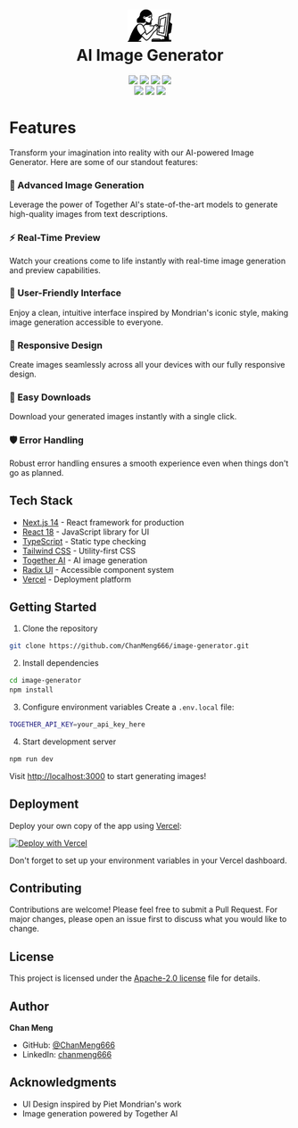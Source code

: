 <div align="center">
 <h1> <img src="/public/logo.svg" width="80px"><br/>AI Image Generator</h1>
 <img src="https://img.shields.io/badge/Next.js%2014-black?style=for-the-badge&logo=next.js&logoColor=white"/>
 <img src="https://img.shields.io/badge/React%2018-20232A?style=for-the-badge&logo=react&logoColor=61DAFB"/>
 <img src="https://img.shields.io/badge/TypeScript-007ACC?style=for-the-badge&logo=typescript&logoColor=white"/>
 <img src="https://img.shields.io/badge/Tailwind-38B2AC?style=for-the-badge&logo=tailwind-css&logoColor=white"/>
 <br/>
 <img src="https://img.shields.io/website?style=flat&url=https%3A%2F%2Fimage-generator.vercel.app/"/>
 <img src="https://img.shields.io/github/license/ChanMeng666/image-generator?style=flat"/>
 <img src="https://img.shields.io/github/package-json/v/ChanMeng666/image-generator?style=flat"/>
</div>


# Features

Transform your imagination into reality with our AI-powered Image Generator. Here are some of our standout features:

### 🎨 Advanced Image Generation
Leverage the power of Together AI's state-of-the-art models to generate high-quality images from text descriptions.

### ⚡ Real-Time Preview
Watch your creations come to life instantly with real-time image generation and preview capabilities.

### 🎯 User-Friendly Interface
Enjoy a clean, intuitive interface inspired by Mondrian's iconic style, making image generation accessible to everyone.

### 📱 Responsive Design
Create images seamlessly across all your devices with our fully responsive design.

### 💾 Easy Downloads
Download your generated images instantly with a single click.

### 🛡️ Error Handling
Robust error handling ensures a smooth experience even when things don't go as planned.

## Tech Stack

- [Next.js 14](https://nextjs.org/) - React framework for production
- [React 18](https://reactjs.org/) - JavaScript library for UI
- [TypeScript](https://www.typescriptlang.org/) - Static type checking
- [Tailwind CSS](https://tailwindcss.com/) - Utility-first CSS
- [Together AI](https://together.ai/) - AI image generation
- [Radix UI](https://www.radix-ui.com/) - Accessible component system
- [Vercel](https://vercel.com/) - Deployment platform

## Getting Started

1. Clone the repository
```bash
git clone https://github.com/ChanMeng666/image-generator.git
```

2. Install dependencies
```bash
cd image-generator
npm install
```

3. Configure environment variables
Create a `.env.local` file:
```bash
TOGETHER_API_KEY=your_api_key_here
```

4. Start development server
```bash
npm run dev
```

Visit [http://localhost:3000](http://localhost:3000) to start generating images!

## Deployment

Deploy your own copy of the app using [Vercel](https://vercel.com):

[![Deploy with Vercel](https://vercel.com/button)](https://vercel.com/new/git/external?repository-url=https%3A%2F%2Fgithub.com%2FChanMeng666%2Fimage-generator)

Don't forget to set up your environment variables in your Vercel dashboard.

## Contributing

Contributions are welcome! Please feel free to submit a Pull Request. For major changes, please open an issue first to discuss what you would like to change.

## License

This project is licensed under the [Apache-2.0 license](LICENSE) file for details.

## Author

**Chan Meng**
- GitHub: [@ChanMeng666](https://github.com/ChanMeng666)
- LinkedIn: [chanmeng666](https://linkedin.com/in/chanmeng666)

## Acknowledgments

- UI Design inspired by Piet Mondrian's work
- Image generation powered by Together AI
